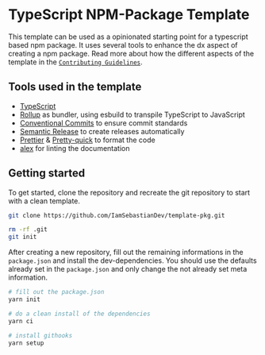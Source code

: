 <!-- @format -->

# TypeScript NPM-Package Template

This template can be used as a opinionated starting point for a typescript based npm package. It uses several tools to enhance the dx aspect of creating a npm package. Read more about how the different aspects of the template in the [`Contributing Guidelines`](./contributing.md).

## Tools used in the template

-   [TypeScript](https://www.typescriptlang.org)
-   [Rollup](https://rollupjs.org/guide/en/) as bundler, using esbuild to transpile TypeScript to JavaScript
-   [Conventional Commits](https://www.conventionalcommits.org/en/v1.0.0/) to ensure commit standards
-   [Semantic Release](https://semantic-release.gitbook.io/semantic-release/) to create releases automatically
-   [Prettier](https://prettier.io) & [Pretty-quick](https://www.npmjs.com/package/pretty-quick) to format the code
-   [alex](https://alexjs.com) for linting the documentation

## Getting started

To get started, clone the repository and recreate the git repository to start with a clean template.

```bash
git clone https://github.com/IamSebastianDev/template-pkg.git

rm -rf .git
git init
```

After creating a new repository, fill out the remaining informations in the `package.json` and install the dev-dependencies. You should use the defaults already set in the `package.json` and only change the not already set meta information.

```bash
# fill out the package.json
yarn init

# do a clean install of the dependencies
yarn ci

# install githooks
yarn setup
```
